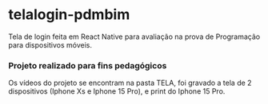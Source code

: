 # telalogin-pdmbim
Tela de login feita em React Native para avaliação na prova de Programação para dispositivos móveis.

### Projeto realizado para fins pedagógicos
Os vídeos do projeto se encontram na pasta TELA, foi gravado a tela de 2 dispositivos (Iphone Xs e Iphone 15 Pro), e print do Iphone 15 Pro.
